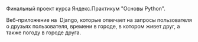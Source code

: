 Финальный проект курса Яндекс.Практикум "Основы Python".

Веб-приложение на  Django, которые отвечает на запросы пользователя о друзьях пользователя, времени в городе, в котором живет друг, а также погоду в городе друга.
